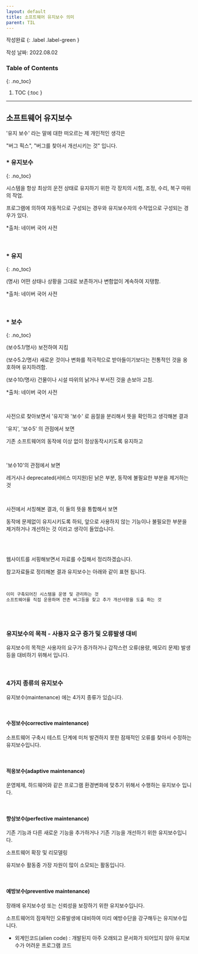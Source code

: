 ```yaml
---
layout: default
title: 소프트웨어 유지보수 의미
parent: TIL
---
```


작성완료
{: .label .label-green }


작성 날짜: 2022.08.02

### Table of Contents
{: .no_toc}

1. TOC
{:toc }

---


## 소프트웨어 유지보수

'유지 보수' 라는 말에 대한 떠오르는 제 개인적인 생각은 

"버그 픽스", "버그를 찾아서 개선시키는 것" 입니다.



### * **유지보수**
{: .no_toc}


시스템을 항상 최상의 운전 상태로 유지하기 위한 각 장치의 시험, 조정, 수리, 복구 따위의 작업.


프로그램에 의하여 자동적으로 구성되는 경우와 유지보수자의 수작업으로 구성되는 경우가 있다.


*출처: 네이버 국어 사전

<br>

### * **유지**
{: .no_toc}


(명사) 어떤 상태나 상황을 그대로 보존하거나 변함없이 계속하여 지탱함.

*출처: 네이버 국어 사전

<br>

### * **보수**
{: .no_toc}

(보수5.1/명사) 보전하여 지킴

(보수5.2/명사) 새로운 것이나 변화를 적극적으로 받아들이기보다는 전통적인 것을 옹호하며 유지하려함.

(보수10/명사) 건물이나 시설 따위의 낡거나 부서진 것을 손보아 고침.

*출처: 네이버 국어 사전

<br>

사전으로 찾아보면서 '유지'와 '보수' 로 음절을 분리해서 뜻을 확인하고 생각해본 결과

'유지', '보수5' 의 관점에서 보면

기존 소프트웨어의 동작에 이상 없이 정상동작시키도록 유지하고

<br>

'보수10'의 관점에서 보면

레거시나 deprecated(서비스 미지원)된 낡은 부분, 동작에 불필요한 부분을 제거하는 것 

<br>

사전에서 서칭해본 결과, 이 둘의 뜻을 통합해서 보면

동작에 문제없이 유지시키도록 하되, 앞으로 사용하지 않는 기능이나 불필요한 부분을 제거하거나 개선하는 것  이라고 생각이 들었습니다.

<br><br>

웹사이트를 서핑해보면서 자료를 수집해서 정리하겠습니다.

참고자료들로 정리해본 결과 유지보수는 아래와 같이 표현 됩니다.

<br>


```md
이미 구축되어진 시스템을 운영 및 관리하는 것 
소프트웨어를 직접 운용하며 잔존 버그등을 찾고 추가 개선사항을 도출 하는 것
```

<br><br>

### 유지보수의 목적 - 사용자 요구 증가 및 오류발생 대비

유지보수의 목적은 사용자의 요구가 증가하거나 갑작스런 오류(용량, 메모리 문제) 발생 등을 대비하기 위해서 입니다.

<br>

### 4가지 종류의 유지보수

유지보수(maintenance) 에는 4가지 종류가 있습니다.

<br>

#### 수정보수(corrective maintenance)

소프트웨어 구축시 테스트 단계에 미처 발견하지 못한 잠재적인 오류를 찾아서 수정하는 유지보수입니다.

<br>

#### 적응보수(adaptive maintenance)

운영체제, 하드웨어와 같은 프로그램 환경변화에 맞추기 위해서 수행하는 유지보수 입니다.

<br>

#### 향상보수(perfective maintenance)

기존 기능과 다른 새로운 기능을 추가하거나 기존 기능을 개선하기 위한 유지보수입니다.

소프트웨어 확장 및 리모델링

유지보수 활동중 가장 자원이 많이 소모되는 활동입니다.

<br>

#### 예방보수(preventive maintenance)

장래에 유지보수성 또는 신뢰성을 보장하기 위한 유지보수입니다.

소프트웨어의 잠재적인 오류발생에 대비하여 미리 예방수단을 강구해두는 유지보수입니다.



+ 외계인코드(alien code) : 개발된지 아주 오래되고 문서화가 되어있지 않아 유지보수가 어려운 프로그램 코드

